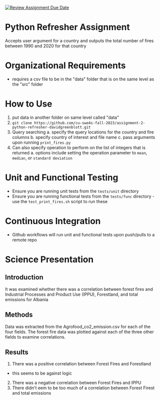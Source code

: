 [![Review Assignment Due Date](https://classroom.github.com/assets/deadline-readme-button-24ddc0f5d75046c5622901739e7c5dd533143b0c8e959d652212380cedb1ea36.svg)](https://classroom.github.com/a/oQi7O4AA)
# Python Refresher Assignment
Accepts user argument for a country and outputs the total number of fires between 1990 and 2020 for that country

# Organizational Requirements
- requires a csv file to be in the "data" folder that is on the same level as the "src" folder

# How to Use
1. put data in another folder on same level called "data"
2. `git clone https://github.com/cu-swe4s-fall-2023/assignment-2-python-refresher-davidgreenblott.git`
3. Query searching
a. specify the query locations for the country and fire columns
b. specify country of interest and file name
c. pass arguments upon running `print_fires.py`
4. Can also specify operation to perform on the list of integers that is returned 
a. options include setting the operation parameter to `mean`, `median`, or `standard deviation`

# Unit and Functional Testing
- Ensure you are running unit tests from the `tests/unit` directory
-  Ensure you are running functional tests from the `tests/func` directory
    -use the `test_print_fires.sh` script to run these
    
# Continuous Integration
- Github workflows will run unit and functional tests upon push/pulls to a remote repo

# Science Presentation
## Introduction
It was examined whether there was a correlation between forest fires and Industrial Processes and Product Use (IPPU),
Forestland, and total emissions for Albania

## Methods
Data was extracted from the Agrofood_co2_emission.csv for each of the four fields. The forest fire data was plotted against each of the three other fields to examine
correlations.

## Results
1. There was a positive correlation between Forest Fires and Forestland
- this seems to be against logic
2. There was a negative correlation between Forest Fires and IPPU
3. There didn't eem to be too much of a correlation between Forest Firest and total emissions